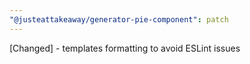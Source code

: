 ```yaml
---
"@justeattakeaway/generator-pie-component": patch
---
```


[Changed] - templates formatting to avoid ESLint issues
